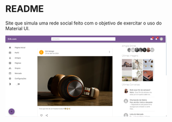 # README

Site que simula uma rede social feito com o objetivo de exercitar o uso do Material UI.

![Untitled](/image.png)
